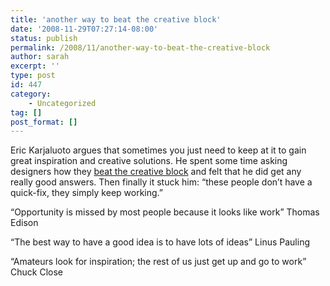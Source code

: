 ```yaml
---
title: 'another way to beat the creative block'
date: '2008-11-29T07:27:14-08:00'
status: publish
permalink: /2008/11/another-way-to-beat-the-creative-block
author: sarah
excerpt: ''
type: post
id: 447
category:
    - Uncategorized
tag: []
post_format: []
---
```

Eric Karjaluoto argues that sometimes you just need to keep at it to gain great inspiration and creative solutions. He spent some time asking designers how they [beat the creative block](http://www.smashlab.com/files/press/beat_the_creative_block.pdf) and felt that he did get any really good answers. Then finally it stuck him: “these people don’t have a quick-fix, they simply keep working.”

“Opportunity is missed by most people because it looks like work” Thomas Edison

“The best way to have a good idea is to have lots of ideas” Linus Pauling

“Amateurs look for inspiration; the rest of us just get up and go to work” Chuck Close
